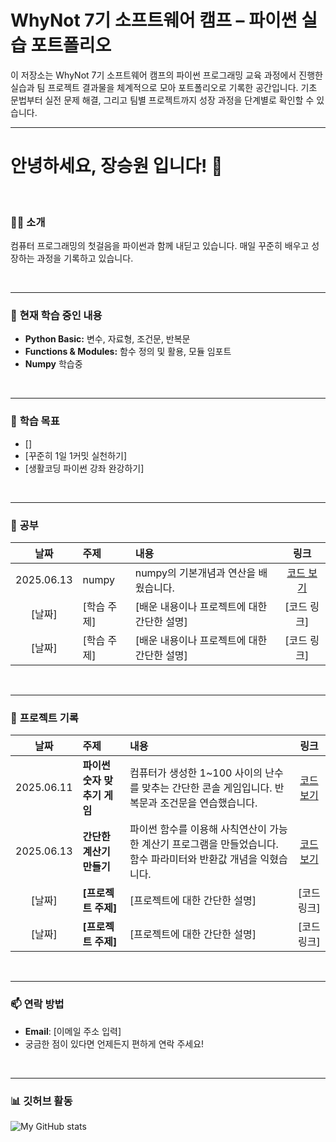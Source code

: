 # WhyNot 7기 소프트웨어 캠프 – 파이썬 실습 포트폴리오
이 저장소는 WhyNot 7기 소프트웨어 캠프의 파이썬 프로그래밍 교육 과정에서 진행한 실습과 팀 프로젝트 결과물을 체계적으로 모아 포트폴리오로 기록한 공간입니다. 
기초 문법부터 실전 문제 해결, 그리고 팀별 프로젝트까지 성장 과정을 단계별로 확인할 수 있습니다.

---
# 안녕하세요, 장승원 입니다! 🌱

<br>

### 🙋‍♂️ **소개**
컴퓨터 프로그래밍의 첫걸음을 파이썬과 함께 내딛고 있습니다. 매일 꾸준히 배우고 성장하는 과정을 기록하고 있습니다.

<br>

---

### 🐍 **현재 학습 중인 내용**
- **Python Basic:** 변수, 자료형, 조건문, 반복문
- **Functions & Modules:** 함수 정의 및 활용, 모듈 임포트
- **Numpy** 학습중

<br>

---

### 🎯 **학습 목표**
- []
- [꾸준히 1일 1커밋 실천하기]
- [생활코딩 파이썬 강좌 완강하기]

<br>

---

### 📖 **공부**
| 날짜 | 주제 | 내용 | 링크 |
| :---: | :--- | :--- | :---: |
| 2025.06.13 | numpy | numpy의 기본개념과 연산을 배웠습니다. | [코드 보기](./12_넘파이.ipynb) |
| [날짜] | [학습 주제] | [배운 내용이나 프로젝트에 대한 간단한 설명] | [코드 링크] |
| [날짜] | [학습 주제] | [배운 내용이나 프로젝트에 대한 간단한 설명] | [코드 링크] |

<br>

---

### 📂 **프로젝트 기록**
| 날짜 | 주제 | 내용 | 링크 |
| :---: | :--- | :--- | :---: |
| 2025.06.11 | **파이썬 숫자 맞추기 게임** | 컴퓨터가 생성한 1~100 사이의 난수를 맞추는 간단한 콘솔 게임입니다. 반복문과 조건문을 연습했습니다. | [코드 보기](./projects/number_game.py) |
| 2025.06.13 | **간단한 계산기 만들기** | 파이썬 함수를 이용해 사칙연산이 가능한 계산기 프로그램을 만들었습니다. 함수 파라미터와 반환값 개념을 익혔습니다. | [코드 보기](./projects/simple_calculator.py) |
| [날짜] | **[프로젝트 주제]** | [프로젝트에 대한 간단한 설명] | [코드 링크] |
| [날짜] | **[프로젝트 주제]** | [프로젝트에 대한 간단한 설명] | [코드 링크] |

<br>

---

### 📫 **연락 방법**
- **Email**: [이메일 주소 입력]
- 궁금한 점이 있다면 언제든지 편하게 연락 주세요!

<br>

---

### 📊 **깃허브 활동**
![My GitHub stats](https://github-readme-stats.vercel.app/api?username=[여기에-깃허브-아이디-입력]&show_icons=true&theme=default)
